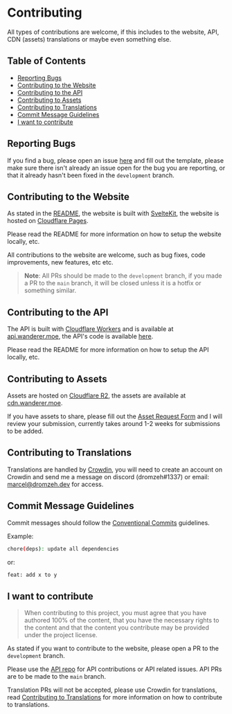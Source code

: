 # Contributing

All types of contributions are welcome, if this includes to the website, API, CDN (assets) translations or maybe even something else.

## Table of Contents

- [Reporting Bugs](#reporting-bugs)
- [Contributing to the Website](#contributing-to-the-website)
- [Contributing to the API](#contributing-to-the-api)
- [Contributing to Assets](#contributing-to-assets)
- [Contributing to Translations](#contributing-to-translations)
- [Commit Message Guidelines](#commit-message-guidelines)
- [I want to contribute](#i-want-to-contribute)

## Reporting Bugs

If you find a bug, please open an issue [here](https://github.com/dromzeh/wanderer.moe/issues/new/choose) and fill out the template, please make sure there isn't already an issue open for the bug you are reporting, or that it already hasn't been fixed in the `development` branch.

## Contributing to the Website

As stated in the [README](README.md), the website is built with [SvelteKit](https://kit.svelte.dev/), the website is hosted on [Cloudflare Pages](https://pages.cloudflare.com/).

Please read the README for more information on how to setup the website locally, etc.

All contributions to the website are welcome, such as bug fixes, code improvements, new features, etc etc.

> **Note**: All PRs should be made to the `development` branch, if you made a PR to the `main` branch, it will be closed unless it is a hotfix or something similar.

## Contributing to the API

The API is built with [Cloudflare Workers](https://workers.cloudflare.com/) and is available at [api.wanderer.moe](https://api.wanderer.moe/), the API's code is available [here](https://git.wanderer.moe/api).

Please read the README for more information on how to setup the API locally, etc.

## Contributing to Assets

Assets are hosted on [Cloudflare R2](https://www.cloudflare.com/products/r2/), the assets are available at [cdn.wanderer.moe](https://cdn.wanderer.moe/).

If you have assets to share, please fill out the [Asset Request Form](https://wanderer.moe/asset-request-form) and I will review your submission, currently takes around 1-2 weeks for submissions to be added.

## Contributing to Translations

Translations are handled by [Crowdin](https://crowdin.com/), you will need to create an account on Crowdin and send me a message on discord (dromzeh#1337) or email: [marcel@dromzeh.dev](marcel@dromzeh.dev) for access.

## Commit Message Guidelines

Commit messages should follow the [Conventional Commits](https://www.conventionalcommits.org/en/v1.0.0/) guidelines.

Example:

``` sh
chore(deps): update all dependencies
```

or:

```sh
feat: add x to y
```

## I want to contribute

> When contributing to this project, you must agree that you have authored 100% of the content, that you have the necessary rights to the content and that the content you contribute may be provided under the project license.

As stated if you want to contribute to the website, please open a PR to the `development` branch.

Please use the [API repo](https://git.wanderer.moe/api) for API contributions or API related issues. API PRs are to be made to the `main` branch.

Translation PRs will not be accepted, please use Crowdin for translations, read [Contributing to Translations](#contributing-to-translations) for more information on how to contribute to translations.

